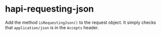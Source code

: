 # hapi-requesting-json

Add the method `isRequestingJson()` to the request object.
It simply checks that `application/json` is in the `Accepts` header.